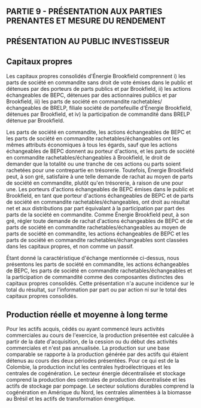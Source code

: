 ## PARTIE 9 - PRÉSENTATION AUX PARTIES PRENANTES ET MESURE DU RENDEMENT

## PRÉSENTATION AU PUBLIC INVESTISSEUR

## **Capitaux propres**

Les capitaux propres consolidés d'Énergie Brookfield comprennent i) les parts de société en commandite sans droit de vote émises dans le public et détenues par des porteurs de parts publics et par Brookfield, ii) les actions échangeables de BEPC, détenues par des actionnaires publics et par Brookfield, iii) les parts de société en commandite rachetables/échangeables de BRELP, filiale société de portefeuille d'Énergie Brookfield, détenues par Brookfield, et iv) la participation de commandité dans BRELP détenue par Brookfield.

Les parts de société en commandite, les actions échangeables de BEPC et les parts de société en commandite rachetables/échangeables ont les mêmes attributs économiques à tous les égards, sauf que les actions échangeables de BEPC donnent au porteur d'actions, et les parts de société en commandite rachetables/échangeables à Brookfield, le droit de demander que la totalité ou une tranche de ces actions ou parts soient rachetées pour une contrepartie en trésorerie. Toutefois, Énergie Brookfield peut, à son gré, satisfaire à une telle demande de rachat au moyen de parts de société en commandite, plutôt qu'en trésorerie, à raison de une pour une. Les porteurs d'actions échangeables de BEPC émises dans le public et Brookfield, en tant que porteur d'actions échangeables de BEPC et de parts de société en commandite rachetables/échangeables, ont droit au résultat net et aux distributions par part équivalant à la participation par part des parts de la société en commandite. Comme Énergie Brookfield peut, à son gré, régler toute demande de rachat d'actions échangeables de BEPC et de parts de société en commandite rachetables/échangeables au moyen de parts de société en commandite, les actions échangeables de BEPC et les parts de société en commandite rachetables/échangeables sont classées dans les capitaux propres, et non comme un passif.

Étant donné la caractéristique d'échange mentionnée ci-dessus, nous présentons les parts de société en commandite, les actions échangeables de BEPC, les parts de société en commandite rachetables/échangeables et la participation de commandité comme des composantes distinctes des capitaux propres consolidés. Cette présentation n'a aucune incidence sur le total du résultat, sur l'information par part ou par action ni sur le total des capitaux propres consolidés.

## Production réelle et moyenne à long terme

Pour les actifs acquis, cédés ou ayant commencé leurs activités commerciales au cours de l'exercice, la production présentée est calculée à partir de la date d'acquisition, de la cession ou du début des activités commerciales et n'est pas annualisée. La production sur une base comparable se rapporte à la production générée par des actifs qui étaient détenus au cours des deux périodes présentées. Pour ce qui est de la Colombie, la production inclut les centrales hydroélectriques et les centrales de cogénération. Le secteur énergie décentralisée et stockage comprend la production des centrales de production décentralisée et les actifs de stockage par pompage. Le secteur solutions durables comprend la cogénération en Amérique du Nord, les centrales alimentées à la biomasse au Brésil et les actifs de transformation énergétique.